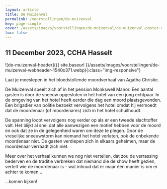 ```yaml
---
layout: article
title: De Muizenval
permalink: /voorstellingen/de-muizenval
key: page-single
cover: /assets/images/voorstellingen/de-muizenval/de-muizenval-poster-xs.webp
toc: false
---
```


## 11 December 2023, CCHA Hasselt

<!--more-->

![de-muizenval-header]({{ site.baseurl }}/assets/images/voorstellingen/de-muizenval-webheader-1540x371.webp){:class="img-responsive"}

Laat je meeslepen in het bloedstollende moordverhaal van Agatha Christie.


De Muizenval speelt zich af in het pension Monkswell Manor. Een aantal gasten is door de sneeuw opgesloten in het hotel van een jong echtpaar. In de omgeving van het hotel heeft eerder die dag een moord plaatsgevonden. Een brigadier van politie bezoekt vervolgens het hotel omdat hij vermoedt dat de moordenaar (of moordenares) zich in het hotel schuilhoudt.

De spanning loopt vervolgens nog verder op als er een tweede slachtoffer valt. Het blijkt al snel dat alle aanwezigen een motief hebben voor de moord en ook dat ze in de gelegenheid waren om deze te plegen. Door de vreselijke sneeuwstorm kan niemand het hotel verlaten, ook de onbekende moordenaar niet. De gasten verdiepen zich in elkaars geheimen, maar de moordenaar verraadt zich niet.

Meer over het verhaal kunnen we nog niet vertellen, dat zou de verrassing bederven en de traditie verbreken dat niemand die de show heeft gezien, vertelt wie de moordenaar is – wat inhoud dat er maar één manier is om er achter te komen…

…komen kijken!
